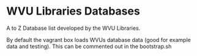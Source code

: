 # WVU Libraries Databases

A to Z Database list developed by the WVU Libraries. 

By default the vagrant box loads WVUs database data (good for example data and testing). This can be commented out in the bootstrap.sh
